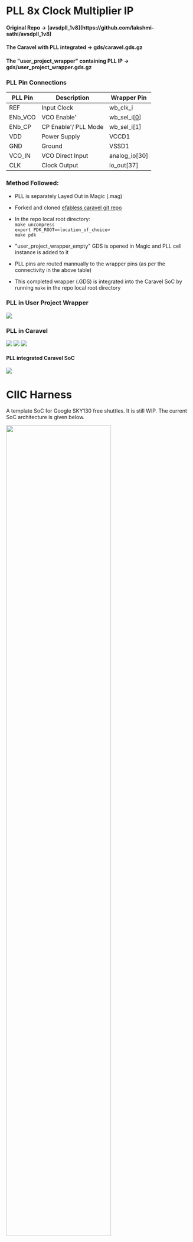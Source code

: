 # PLL 8x Clock Multiplier IP

<h4> Original Repo -> [avsdpll_1v8](https://github.com/lakshmi-sathi/avsdpll_1v8) </h4>
<h4> The Caravel with PLL integrated -> gds/caravel.gds.gz </h4>  
<h4> The "user_project_wrapper" containing PLL IP -> gds/user_project_wrapper.gds.gz</h4> 

<h3> PLL Pin Connections </h3>
 
 | PLL Pin | Description | Wrapper Pin |
 | --- | --- | --- |
 | REF | Input Clock | wb_clk_i |
 | ENb_VCO | VCO Enable' | wb_sel_i[[0]] |
 | ENb_CP | CP Enable'/ PLL Mode | wb_sel_i[1] |
 | VDD | Power Supply | VCCD1 |
 | GND | Ground | VSSD1 |
 | VCO_IN | VCO Direct Input | analog_io[30] |
 | CLK | Clock Output | io_out[37] |

<h3> Method Followed: </h3>

* PLL is separately Layed Out in Magic (.mag)

* Forked and cloned [efabless caravel git repo](https://github.com/efabless/caravel)

* In the repo local root directory: <br>
`make uncompress` <br>
`export PDK_ROOT=<location_of_choice>` <br>
`make pdk` <br>

* "user_project_wrapper_empty" GDS is opened in Magic and PLL cell instance is added to it 

* PLL pins are routed mannually to the wrapper pins (as per the connectivity in the above table)

* This completed wrapper (.GDS) is integrated into the Caravel SoC by running `make` in the repo local root directory 



<h3> PLL in User Project Wrapper </h3>

![](Images/PLLonwrapper.jpg)

<h3> PLL in Caravel </h3>

![](Images/PLL_in_caravel.jpg)
![](Images/PLL_Caravel2.jpg)
![](Images/PLL_on_Caravel.jpg)


<h4> PLL integrated Caravel SoC </h4>

![](Images/PLL_Integrated_Caravel.jpg)


 
# CIIC Harness  

A template SoC for Google SKY130 free shuttles. It is still WIP. The current SoC architecture is given below.

<p align=”center”>
<img src="/doc/ciic_harness.png" width="75%" height="75%"> 
</p>

## Getting Started:

Start by cloning the repo and uncompressing the files.
```bash
git clone https://github.com/efabless/caravel.git
cd caravel
make uncompress
```

Then you need to install the open_pdks prerequisite:
 - [Magic VLSI Layout Tool](http://opencircuitdesign.com/magic/index.html) is needed to run open_pdks -- version >= 8.3.60*

 > \* Note: You can avoid the need for the magic prerequisite by using the openlane docker to do the installation step in open_pdks. This [file](https://github.com/efabless/openlane/blob/develop/travisCI/travisBuild.sh) shows how.

Install the required version of the PDK by running the following commands:

```bash
export PDK_ROOT=<The place where you want to install the pdk>
make pdk
```

Then, you can learn more about the caravel chip by watching these video:
- Caravel User Project Features -- https://youtu.be/zJhnmilXGPo
- Aboard Caravel -- How to put your design on Caravel? -- https://youtu.be/9QV8SDelURk
- Things to Clarify About Caravel -- What versions to use with Caravel? -- https://youtu.be/-LZ522mxXMw

## Aboard Caravel:

Your area is the full user_project_wrapper, so feel free to add your project there or create a differnt macro and harden it seperately then insert it into the user_project_wrapper. For example, if your design is analog or you're using a different tool other than OpenLANE.

If you will use OpenLANE to harden your design, go through the instructions in this [README.md][0].

Then, you will need to put your design aboard the Caravel chip. Make sure you have the following:

- [Magic VLSI Layout Tool](http://opencircuitdesign.com/magic/index.html) installed on your machine. We may provide a Dockerized version later.\*
- You have your user_project_wrapper.gds under `./gds/` in the Caravel directory.

 > \* **Note:** You can avoid the need for the magic prerequisite by using the openlane docker to run the make step. This [section](#running-make-using-openlane's-magic) shows how.

Run the following command:

```bash
export PDK_ROOT=<The place where the installed pdk resides. The same PDK_ROOT used in the pdk installation step>
make
```

This should merge the GDSes using magic and you'll end up with your version of `./gds/caravel.gds`. You should expect hundred of thousands of magic DRC violations with the current "development" state of caravel.

## Running Make using OpenLANE's Magic

To use the magic installed inside Openlane to complete the final GDS streaming out step, export the following:

```bash
export PDK_ROOT=<The location where the pdk is installed>
export OPENLANE_ROOT=<the absolute path to the openlane directory cloned or to be cloned>
export IMAGE_NAME=<the openlane image name installed on your machine. Preferably openlane:rc5>
export CARAVEL_PATH=$(pwd)
```

Then, mount the docker:

```bash
docker run -it -v $CARAVEL_PATH:$CARAVEL_PATH -v $OPENLANE_ROOT:/openLANE_flow -v $PDK_ROOT:$PDK_ROOT -e CARAVEL_PATH=$CARAVEL_PATH -e PDK_ROOT=$PDK_ROOT -u $(id -u $USER):$(id -g $USER) $IMAGE_NAME
```

Finally, once inside the docker run the following commands:
```bash
cd $CARAVEL_PATH
make
exit
```

This should merge the GDSes using magic and you'll end up with your version of `./gds/caravel.gds`. You should expect hundred of thousands of magic DRC violations with the current "development" state of caravel.

## Managment SoC
The managment SoC runs firmware that can be used to:
- Configure User Project I/O pads
- Observe and control User Project signals (through on-chip logic analyzer probes)
- Control the User Project power supply

The memory map of the management SoC can be found [here](verilog/rtl/README)

## User Project Area
This is the user space. It has limited silicon area (TBD, about 3.1mm x 3.8mm) as well as a fixed number of I/O pads (37) and power pads (10).  See [the Caravel  premliminary datasheet](doc/caravel_datasheet.pdf) for details.
The repository contains a [sample user project](/verilog/rtl/user_proj_example.v) that contains a binary 32-bit up counter.  </br>

<p align=”center”>
<img src="/doc/counter_32.png" width="50%" height="50%">
</p>

The firmware running on the Management Area SoC, configures the I/O pads used by the counter and uses the logic probes to observe/control the counter. Three firmware examples are provided:
1. Configure the User Project I/O pads as o/p. Observe the counter value in the testbench: [IO_Ports Test](verilog/dv/caravel/user_proj_example/io_ports).
2. Configure the User Project I/O pads as o/p. Use the Chip LA to load the counter and observe the o/p till it reaches 500: [LA_Test1](verilog/dv/caravel/user_proj_example/la_test1).
3. Configure the User Project I/O pads as o/p. Use the Chip LA to control the clock source and reset signals and observe the counter value for five clock cylcles:  [LA_Test2](verilog/dv/caravel/user_proj_example/la_test2).

[0]: openlane/README.md

